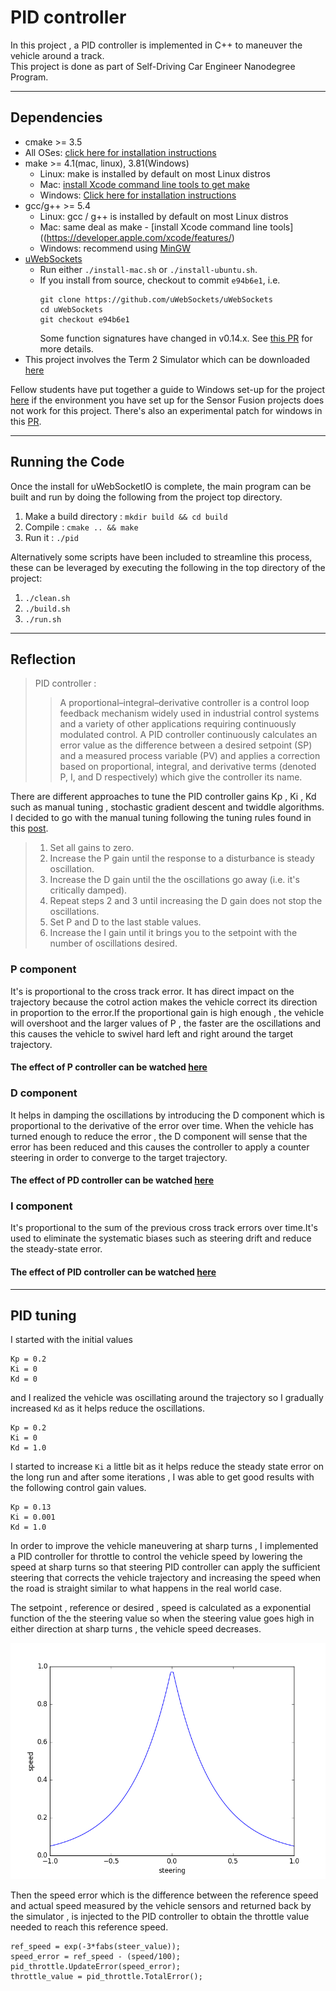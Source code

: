 # PID controller
In this project , a PID controller is implemented in C++ to maneuver the vehicle around a track.  
This project is done as part of Self-Driving Car Engineer Nanodegree Program.


---

## Dependencies

* cmake >= 3.5
 * All OSes: [click here for installation instructions](https://cmake.org/install/)
* make >= 4.1(mac, linux), 3.81(Windows)
  * Linux: make is installed by default on most Linux distros
  * Mac: [install Xcode command line tools to get make](https://developer.apple.com/xcode/features/)
  * Windows: [Click here for installation instructions](http://gnuwin32.sourceforge.net/packages/make.htm)
* gcc/g++ >= 5.4
  * Linux: gcc / g++ is installed by default on most Linux distros
  * Mac: same deal as make - [install Xcode command line tools]((https://developer.apple.com/xcode/features/)
  * Windows: recommend using [MinGW](http://www.mingw.org/)
* [uWebSockets](https://github.com/uWebSockets/uWebSockets)
  * Run either `./install-mac.sh` or `./install-ubuntu.sh`.
  * If you install from source, checkout to commit `e94b6e1`, i.e.
    ```
    git clone https://github.com/uWebSockets/uWebSockets 
    cd uWebSockets
    git checkout e94b6e1
    ```
    Some function signatures have changed in v0.14.x. See [this PR](https://github.com/udacity/CarND-MPC-Project/pull/3) for more details.
* This project involves the Term 2 Simulator which can be downloaded [here](https://github.com/udacity/self-driving-car-sim/releases)    
  
Fellow students have put together a guide to Windows set-up for the project [here](https://s3-us-west-1.amazonaws.com/udacity-selfdrivingcar/files/Kidnapped_Vehicle_Windows_Setup.pdf) if the environment you have set up for the Sensor Fusion projects does not work for this project. There's also an experimental patch for windows in this [PR](https://github.com/udacity/CarND-PID-Control-Project/pull/3).

---

## Running the Code
Once the install for uWebSocketIO is complete, the main program can be built and run by doing the following from the project top directory.

1. Make a build directory : `mkdir build && cd build`
2. Compile : `cmake .. && make`
3. Run it : `./pid`

Alternatively some scripts have been included to streamline this process, these can be leveraged by executing the following in the top directory of the project:

1. `./clean.sh`
2. `./build.sh`
3. `./run.sh`

---

## Reflection

> PID controller :  
>>A proportional–integral–derivative controller is a control loop feedback mechanism widely used in industrial control systems and a variety of other applications requiring continuously modulated control. A PID controller continuously calculates an error value as the difference between a desired setpoint (SP) and a measured process variable (PV) and applies a correction based on proportional, integral, and derivative terms (denoted P, I, and D respectively) which give the controller its name.


There are different approaches to tune the PID controller gains Kp , Ki , Kd such as manual tuning , stochastic gradient descent and twiddle algorithms. I decided to go with the manual tuning following the tuning rules found in this [post](https://robotics.stackexchange.com/questions/167/what-are-good-strategies-for-tuning-pid-loops). 

>1. Set all gains to zero.
>2. Increase the P gain until the response to a disturbance is steady oscillation.
>3. Increase the D gain until the the oscillations go away (i.e. it's critically damped).
>4. Repeat steps 2 and 3 until increasing the D gain does not stop the oscillations.
>5. Set P and D to the last stable values.
>6. Increase the I gain until it brings you to the setpoint with the number of oscillations desired.

### P component

It's is proportional to the cross track error. It has direct impact on the trajectory because the cotrol action makes the vehicle correct its direction in proportion to the error.If the proportional gain is high enough , the vehicle will overshoot and the larger values of P , the faster are the oscillations and this causes the vehicle to swivel hard left and right around the target trajectory.

#### The effect of P controller can be watched [here](https://www.youtube.com/watch?v=4Zn5lMgn2UU)
 
### D component

It helps in damping the oscillations by introducing the D component which is proportional to the derivative of the error over time. When the vehicle has turned enough to reduce the error , the D component will sense that the error has been reduced and this causes the controller to apply a counter steering in order to converge to the target trajectory.

#### The effect of PD  controller can be watched [here](https://www.youtube.com/watch?v=LYhUnZ8xbVU)

### I component

It's proportional to the sum of the previous cross track errors over time.It's used to eliminate the systematic biases such as steering drift and reduce the steady-state error.

#### The effect of PID controller can be watched [here](https://www.youtube.com/watch?v=_DAz7sskXm4)

---

## PID tuning

I started with the initial values
```
Kp = 0.2 
Ki = 0
Kd = 0
```
and I realized the vehicle was oscillating around the trajectory so I gradually increased `Kd` as it helps reduce the oscillations.
```
Kp = 0.2 
Ki = 0
Kd = 1.0

```
I started to increase `Ki` a little bit as it helps reduce the steady state error on the long run and after some iterations , I was able to get good results with the following control gain values.
```
Kp = 0.13
Ki = 0.001 
Kd = 1.0
```
In order to improve the vehicle maneuvering at sharp turns , I implemented a PID controller for throttle to control the vehicle speed by lowering the speed at sharp turns so that steering PID controller can apply the sufficient steering that corrects the vehicle trajectory and increasing the speed when the road is straight similar to what happens in the real world case.
   
 The setpoint , reference or desired , speed is calculated as a exponential function of the the steering value so when the steering value goes high in either direction at sharp turns , the vehicle speed decreases.

 ![speed-steer](./images/speed-steer.png)

Then the speed error which is the difference between the reference speed and actual speed measured by the vehicle sensors and returned back by the simulator , is injected to the PID controller to obtain the throttle value needed to reach this reference speed.

 ```
ref_speed = exp(-3*fabs(steer_value));
speed_error = ref_speed - (speed/100);
pid_throttle.UpdateError(speed_error);
throttle_value = pid_throttle.TotalError();  
```

